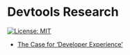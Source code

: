 # Devtools Research

[![License: MIT](https://img.shields.io/badge/License-MIT-blue.svg)](https://opensource.org/licenses/MIT)

- [The Case for ‘Developer Experience’](https://future.a16z.com/the-case-for-developer-experience/)
